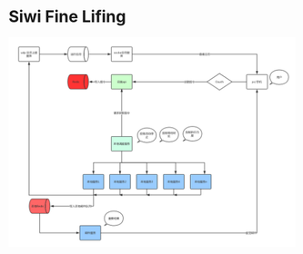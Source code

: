 # Siwi Fine Lifing

![image](https://github.com/siwilizhao/siwi-fine-living/blob/master/storage/design/diagram.png)


